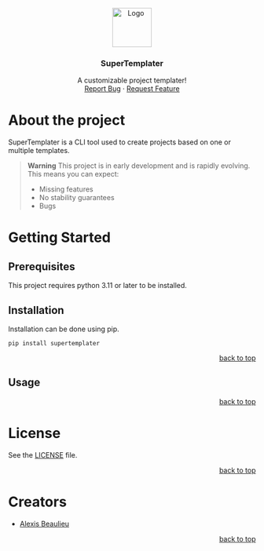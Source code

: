 <a name="readme-top"></a>

<div align="center">
  <a href="https://github.com/othneildrew/Best-README-Template">
    <img src="images/logo.png" alt="Logo" width="80" height="80">
  </a>

  <h3 align="center">SuperTemplater</h3>

  <p align="center">
    A customizable project templater!
    <br />
    <a href="https://github.com/alexisbeaulieu97/SuperTemplater/issues">Report Bug</a>
    ·
    <a href="https://github.com/alexisbeaulieu97/SuperTemplater/issues">Request Feature</a>
  </p>
</div>

# About the project

SuperTemplater is a CLI tool used to create projects based on one or multiple templates.

> **Warning** This project is in early development and is rapidly evolving.
> This means you can expect:
> * Missing features
> * No stability guarantees
> * Bugs

# Getting Started

## Prerequisites

This project requires python 3.11 or later to be installed.

## Installation

Installation can be done using pip.
```shell
pip install supertemplater
```

<p align="right"><a href="#readme-top">back to top</a></p>

## Usage

<p align="right"><a href="#readme-top">back to top</a></p>

# License

See the [LICENSE](LICENSE) file.

<p align="right"><a href="#readme-top">back to top</a></p>

# Creators

* [Alexis Beaulieu](https://www.linkedin.com/in/alexisbeaulieu/)

<p align="right"><a href="#readme-top">back to top</a></p>
